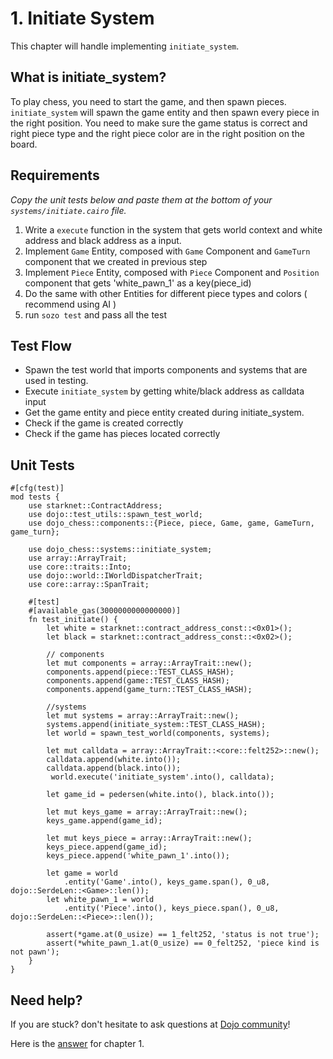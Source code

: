 # 1. Initiate System

This chapter will handle implementing `initiate_system`.

## What is initiate_system?

To play chess, you need to start the game, and then spawn pieces. `initiate_system` will spawn the game entity and then spawn every piece in the right position. You need to make sure the game status is correct and right piece type and the right piece color are in the right position on the board.

## Requirements

_Copy the unit tests below and paste them at the bottom of your `systems/initiate.cairo` file._

1. Write a `execute` function in the system that gets world context and white address and black address as a input.
2. Implement `Game` Entity, composed with `Game` Component and `GameTurn` component that we created in previous step
3. Implement `Piece` Entity, composed with `Piece` Component and `Position` component that gets 'white_pawn_1' as a key(piece_id)
4. Do the same with other Entities for different piece types and colors ( recommend using AI )
5. run `sozo test` and pass all the test

## Test Flow

- Spawn the test world that imports components and systems that are used in testing.
- Execute `initiate_system` by getting white/black address as calldata input
- Get the game entity and piece entity created during initiate_system.
- Check if the game is created correctly
- Check if the game has pieces located correctly

## Unit Tests

```rust,ignore
#[cfg(test)]
mod tests {
    use starknet::ContractAddress;
    use dojo::test_utils::spawn_test_world;
    use dojo_chess::components::{Piece, piece, Game, game, GameTurn, game_turn};

    use dojo_chess::systems::initiate_system;
    use array::ArrayTrait;
    use core::traits::Into;
    use dojo::world::IWorldDispatcherTrait;
    use core::array::SpanTrait;

    #[test]
    #[available_gas(3000000000000000)]
    fn test_initiate() {
        let white = starknet::contract_address_const::<0x01>();
        let black = starknet::contract_address_const::<0x02>();

        // components
        let mut components = array::ArrayTrait::new();
        components.append(piece::TEST_CLASS_HASH);
        components.append(game::TEST_CLASS_HASH);
        components.append(game_turn::TEST_CLASS_HASH);

        //systems
        let mut systems = array::ArrayTrait::new();
        systems.append(initiate_system::TEST_CLASS_HASH);
        let world = spawn_test_world(components, systems);

        let mut calldata = array::ArrayTrait::<core::felt252>::new();
        calldata.append(white.into());
        calldata.append(black.into());
         world.execute('initiate_system'.into(), calldata);

        let game_id = pedersen(white.into(), black.into());

        let mut keys_game = array::ArrayTrait::new();
        keys_game.append(game_id);

        let mut keys_piece = array::ArrayTrait::new();
        keys_piece.append(game_id);
        keys_piece.append('white_pawn_1'.into());

        let game = world
            .entity('Game'.into(), keys_game.span(), 0_u8, dojo::SerdeLen::<Game>::len());
        let white_pawn_1 = world
            .entity('Piece'.into(), keys_piece.span(), 0_u8, dojo::SerdeLen::<Piece>::len());

        assert(*game.at(0_usize) == 1_felt252, 'status is not true');
        assert(*white_pawn_1.at(0_usize) == 0_felt252, 'piece kind is not pawn');
    }
}

```

## Need help?

If you are stuck? don't hesitate to ask questions at [Dojo community](https://discord.gg/akd2yfuRS3)!

Here is the [answer](https://github.com/rkdud007/chess-dojo/blob/tutoral/src/systems/initiate.cairo) for chapter 1.
